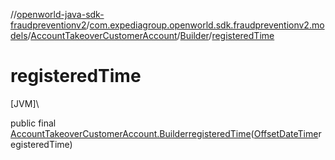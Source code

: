 //[openworld-java-sdk-fraudpreventionv2](../../../../index.md)/[com.expediagroup.openworld.sdk.fraudpreventionv2.models](../../index.md)/[AccountTakeoverCustomerAccount](../index.md)/[Builder](index.md)/[registeredTime](registered-time.md)

# registeredTime

[JVM]\

public final [AccountTakeoverCustomerAccount.Builder](index.md)[registeredTime](registered-time.md)([OffsetDateTime](https://docs.oracle.com/javase/8/docs/api/java/time/OffsetDateTime.html)registeredTime)
